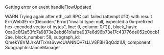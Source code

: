 Getting error on event handleFlowUpdated

WARN Trying again after eth_call RPC call failed (attempt #10) with result Err(Web3Error(Decoder("Error(\"invalid type: null, expected a 0x-prefixed hex-encoded vector of bytes\", line: 0, column: 0)"))), block_hash: 0xa0c6f2e53fc7a9873e2ebd61b1efbe937e6d96b73e17c43776de052c0dcb12ae, block_number: 58, subgraph_id: QmekY8VMJrxAfTixVs6vwcUrANNQv7sLLV8FBHBqQdz1Ui, component: SubgraphInstanceManager

